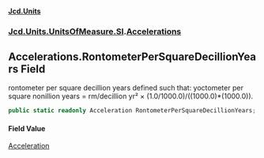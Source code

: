 #### [Jcd.Units](index 'index')
### [Jcd.Units.UnitsOfMeasure.SI](Jcd.Units.UnitsOfMeasure.SI 'Jcd.Units.UnitsOfMeasure.SI').[Accelerations](Accelerations 'Jcd.Units.UnitsOfMeasure.SI.Accelerations')

## Accelerations.RontometerPerSquareDecillionYears Field

rontometer per square decillion years defined such that: yoctometer per square nonillion years = rm/decillion yr² ×
(1.0/1000.0)/((1000.0)*(1000.0)).

```csharp
public static readonly Acceleration RontometerPerSquareDecillionYears;
```

#### Field Value
[Acceleration](Acceleration 'Jcd.Units.UnitTypes.Acceleration')